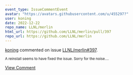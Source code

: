 ```yaml
---
event_type: IssueCommentEvent
avatar: "https://avatars.githubusercontent.com/u/455297?"
user: koning
date: 2022-12-22
repo_name: LLNL/merlin
html_url: https://github.com/LLNL/merlin/pull/397
repo_url: https://github.com/LLNL/merlin
---
```


<a href='https://github.com/koning' target='_blank'>koning</a> commented on issue <a href='https://github.com/LLNL/merlin/pull/397' target='_blank'>LLNL/merlin#397</a>.

<small>A reinstall seems to have fixed the issue. Sorry for the noise....</small>

<a href='https://github.com/LLNL/merlin/pull/397' target='_blank'>View Comment</a>